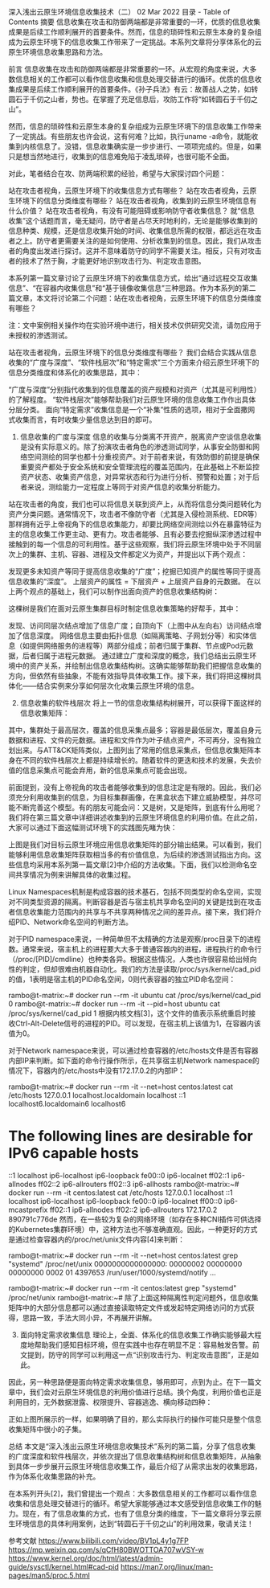深入浅出云原生环境信息收集技术（二）
02 Mar 2022
目录 - Table of Contents
摘要
信息收集在攻击和防御两端都是非常重要的一环，优质的信息收集成果是后续工作顺利展开的首要条件。然而，信息的琐碎性和云原生本身的复杂组成为云原生环境下的信息收集工作带来了一定挑战。本系列文章将分享体系化的云原生环境信息收集思路和方法。

前言
信息收集在攻击和防御两端都是非常重要的一环。从宏观的角度来说，大多数信息相关的工作都可以看作信息收集和信息处理交替进行的循环。优质的信息收集成果是后续工作顺利展开的首要条件。《孙子兵法》有云：故善战人之势，如转圆石于千仞之山者，势也。在掌握了充足信息后，攻防工作将“如转圆石于千仞之山”。

然而，信息的琐碎性和云原生本身的复杂组成为云原生环境下的信息收集工作带来了一定挑战。有些朋友也许会说，这有何难？比如，执行uname -a命令，就能收集到内核信息了。没错，信息收集确实是一步步进行、一项项完成的。但是，如果只是想当然地进行，收集到的信息难免陷于凌乱琐碎，也很可能不全面。

对此，笔者结合在攻、防两端积累的经验，希望与大家探讨四个问题：

站在攻击者视角，云原生环境下的收集信息方式有哪些？
站在攻击者视角，云原生环境下的信息分类维度有哪些？
站在攻击者视角，收集到的云原生环境信息有什么价值？
站在攻击者视角，有没有可能阻碍或影响防守者收集信息？
就“信息收集”这个话题而言，毫无疑问，防守者是占尽天时地利的，无论是能够收集到的信息种类、规模，还是信息收集开始的时间、收集信息所需的权限，都远远在攻击者之上。防守者更需要关注的是如何使用、分析收集到的信息。因此，我们从攻击者的角度出发进行探讨。这并不意味着防守的同学不需要关注。相反，只有对攻击者的技术了然于胸，才能更好地识别攻击行为、判定攻击意图。

本系列第一篇文章讨论了云原生环境下的收集信息方式，给出“通过远程交互收集信息”、“在容器内收集信息”和“基于镜像收集信息”三种思路。作为本系列的第二篇文章，本文将讨论第二个问题：站在攻击者视角，云原生环境下的信息分类维度有哪些？

注：文中案例相关操作均在实验环境中进行，相关技术仅供研究交流，请勿应用于未授权的渗透测试。

站在攻击者视角，云原生环境下的信息分类维度有哪些？
我们会结合实践从信息收集的“广度与深度”、“软件栈层次”和“特定需求”三个方面来介绍云原生环境下的信息分类维度和体系化的收集思路，其中：

“广度与深度”分别指代收集到的信息覆盖的资产规模和对资产（尤其是可利用性）的了解程度。
“软件栈层次”能够帮助我们对云原生环境的信息收集工作作出具体分层分类。
面向“特定需求”收集信息是一个“补集”性质的选项，相对于全面撒网式收集而言，有时收集少量信息达到目的即可。
1. 信息收集的广度与深度
信息的收集与分类离不开资产，脱离资产空谈信息收集是没有实际意义的。除了扮演攻击者角色的渗透测试同学，从事安全防御和网络空间测绘的同学也都十分重视资产。对于前者来说，有效防御的前提是确保重要资产都处于安全系统和安全管理流程的覆盖范围内，在此基础上不断监控资产状态、收集资产信息，对异常状态和行为进行分析、预警和处置；对于后者来说，测绘能力一定程度上等同于对资产信息的收集分析能力。

站在攻击者的角度，我们也可以将信息关联到资产上，从而将信息分类问题转化为资产分类问题。通常情况下，攻击者不像防守者（尤其是入侵检测系统、EDR等）那样拥有近乎上帝视角下的信息收集能力，却要比网络空间测绘以外在暴露特征为主的信息收集工作更主动、更有力。攻击者能够、且有必要去挖掘纵深渗透过程中接触到的每一个信息的可利用性。基于这些观察，我们将云原生环境中处于不同层次上的集群、主机、容器、进程及文件都定义为资产，并提出以下两个观点：

发现更多未知资产等同于提高信息收集的“广度”；挖掘已知资产的属性等同于提高信息收集的“深度”。
上层资产的属性 = 下层资产 + 上层资产自身的元数据。
在以上两个观点的基础上，我们可以制作出面向资产的信息收集结构树：



这棵树是我们在面对云原生集群目标时制定信息收集策略的好帮手，其中：

发现、访问同层次结点增加了信息广度；自顶向下（上图中从左向右）访问结点增加了信息深度。
网络信息主要由拓扑信息（如隔离策略、子网划分等）和实体信息（如提供网络服务的进程等）两部分组成；前者归属于集群、节点或Pod元数据，后者归属于进程元数据。
通过建立广度和深度的概念，我们总结出云原生环境中的资产关系，并绘制出信息收集结构树。这确实能够帮助我们把握信息收集的方向，但依然有些抽象，不能有效指导具体收集工作。接下来，我们将把这棵树具体化——结合实例来分享如何层次化收集云原生环境的信息。

2. 信息收集的软件栈层次
将上一节的信息收集结构树展开，可以获得下面这样的信息收集矩阵：



其中，集群处于最高层次，覆盖的信息采集点最多；容器是最低层次，覆盖自身元数据和进程、文件的元数据。进程和文件作为叶子结点资产，不可再分，没有独立划出来。与ATT&CK矩阵类似，上图列出了常用的信息采集点，但信息收集矩阵本身在不同的软件栈层次上都是持续增长的。随着软件的更迭和技术的发展，失去价值的信息采集点可能会弃用，新的信息采集点可能会出现。

前面提到，没有上帝视角的攻击者能够收集到的信息注定是有限的。因此，我们必须充分利用收集到的信息，为目标集群画像，在黑盒状态下建立威胁模型，并尽可能不断完善这个模型。有的朋友可能会问：又是树，又是矩阵，到底有什么用呢？我们将在第三篇文章中详细讲述收集到的云原生环境信息的利用价值。在此之前，大家可以通过下面这幅测试环境下的实践图先睹为快：



上图是我们对目标云原生环境应用信息收集矩阵的部分输出结果。可以看到，我们能够利用信息收集矩阵获取相当多的有价值信息，为后续的渗透测试指出方向。这些信息均采用本系列第一篇文章[2]中介绍的方法收集。下面，我们以检测命名空间共享情况为例来讲解具体的收集过程。

Linux Namespaces机制是构成容器的技术基石，包括不同类型的命名空间，实现对不同类型资源的隔离。判断容器是否与宿主机共享命名空间的关键是找到在攻击者信息收集能力范围内的共享与不共享两种情况之间的差异点。接下来，我们将介绍PID、Network命名空间的判断方法。

对于PID namespace来说，一种简单但不太精确的方法是观察/proc目录下的进程数。通常来说，宿主机上的进程要大大多于普通容器内的进程，进程执行的命令行（/proc/[PID]/cmdline）也种类各异。根据这些情况，人类也许很容易给出倾向性的判定，但却很难由机器自动化。我们的方法是读取/proc/sys/kernel/cad_pid的值，1表明是宿主机的PID命名空间，0则代表容器的独立PID命名空间：

rambo@t-matrix:~# docker run --rm -it ubuntu cat /proc/sys/kernel/cad_pid
0
rambo@t-matrix:~# docker run --rm -it --pid=host ubuntu cat /proc/sys/kernel/cad_pid
1
根据内核文档[3]，这个文件的值表示系统重启时接收Ctrl-Alt-Delete信号的进程的PID。可以发现，在宿主机上该值为1，在容器内该值为0。

对于Network namespace来说，可以通过检查容器的/etc/hosts文件是否有容器内部IP来判断。如下面的命令行操作所示，在共享宿主机Network namespace的情况下，容器内的/etc/hosts中没有172.17.0.2的内部IP：

rambo@t-matrix:~# docker run --rm -it --net=host centos:latest cat /etc/hosts
127.0.0.1	localhost.localdomain	localhost
::1		localhost6.localdomain6	localhost6

# The following lines are desirable for IPv6 capable hosts
::1     localhost ip6-localhost ip6-loopback
fe00::0 ip6-localnet
ff02::1 ip6-allnodes
ff02::2 ip6-allrouters
ff02::3 ip6-allhosts
rambo@t-matrix:~# docker run --rm -it centos:latest cat /etc/hosts
127.0.0.1	localhost
::1	localhost ip6-localhost ip6-loopback
fe00::0	ip6-localnet
ff00::0	ip6-mcastprefix
ff02::1	ip6-allnodes
ff02::2	ip6-allrouters
172.17.0.2	890791c776de
然而，在一些较为复杂的网络环境（如存在多种CNI插件可供选择的Kubernetes集群环境）中，这种方法也不够准确直观。因此，一种更好的方式是通过检查容器内的/proc/net/unix文件内容[4]来判断：

rambo@t-matrix:~# docker run --rm -it --net=host centos:latest grep "systemd" /proc/net/unix
0000000000000000: 00000002 00000000 00000000 0002 01 4397653 /run/user/1000/systemd/notify
...

rambo@t-matrix:~# docker run --rm -it centos:latest grep "systemd" /proc/net/unix
rambo@t-matrix:~# 
除了上面这种隔离性判定问题外，信息收集矩阵中的大部分信息都可以通过直接读取特定文件或发起特定网络访问的方式获得，思路一致，手法大同小异，不再展开讲解。

3. 面向特定需求收集信息
理论上，全面、体系化的信息收集工作确实能够最大程度地帮助我们感知目标环境，但在实践中也存在明显不足：容易触发告警。前文提到，防守的同学可以利用这一点“识别攻击行为、判定攻击意图”，正是如此。

因此，另一种思路便是面向特定需求收集信息，够用即可，点到为止。在下一篇文章中，我们会对云原生环境信息的利用价值进行总结。换个角度，利用价值也正是利用目的，无外数据泄露、权限提升、容器逃逸、横向移动四种：



正如上图所展示的一样，如果明确了目的，那么实际执行的操作可能只是整个信息收集矩阵中很小的子集。

总结
本文是“深入浅出云原生环境信息收集技术”系列的第二篇，分享了信息收集的广度深度和软件栈层次，并依次提出了信息收集结构树和信息收集矩阵，从抽象到具体一步步展开云原生环境信息收集工作，最后介绍了从需求出发的收集思路，作为体系化收集思路的补充。

在本系列开头[2]，我们曾提出一个观点：大多数信息相关的工作都可以看作信息收集和信息处理交替进行的循环。希望大家能够通过本文感受到信息收集工作的魅力。现在，有了信息收集的方式，也有了信息分类的维度，下一篇文章将分享云原生环境信息的具体利用案例，达到“转圆石于千仞之山”的利用效果，敬请关注！

参考文献
https://www.bilibili.com/video/BV1pL4y1g7FP
https://mp.weixin.qq.com/s/qCfH80BWOTTOA707wVSY-w
https://www.kernel.org/doc/html/latest/admin-guide/sysctl/kernel.html#cad-pid
https://man7.org/linux/man-pages/man5/proc.5.html
